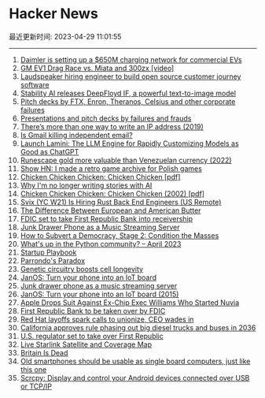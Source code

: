 # Hacker News

最近更新时间: 2023-04-29 11:01:55

--- 
1. [Daimler is setting up a $650M charging network for commercial EVs](https://arstechnica.com/cars/2023/04/daimler-is-setting-up-a-650-million-charging-network-for-commercial-evs/) 
2. [GM EV1 Drag Race vs. Miata and 300zx [video]](https://www.youtube.com/watch?v=UaL2tYC0Zuw) 
3. [Laudspeaker hiring engineer to build open source customer journey software](https://github.com/laudspeaker/laudspeaker/tree/Hiring) 
4. [Stability AI releases DeepFloyd IF, a powerful text-to-image model](https://stability.ai/blog/deepfloyd-if-text-to-image-model) 
5. [Pitch decks by FTX, Enron, Theranos, Celsius and other corporate failures](https://www.slidebook.io/blog/article/on-the-road-to-failure/) 
6. [Presentations and pitch decks by failures and frauds](https://www.slidebook.io/blog/article/on-the-road-to-failure/) 
7. [There’s more than one way to write an IP address (2019)](https://ma.ttias.be/theres-more-than-one-way-to-write-an-ip-address/) 
8. [Is Gmail killing independent email?](https://tutanota.com/blog/posts/gmail-independent-email) 
9. [Launch Lamini: The LLM Engine for Rapidly Customizing Models as Good as ChatGPT](https://lamini.ai/blog/introducing-lamini) 
10. [Runescape gold more valuable than Venezuelan currency (2022)](https://sites.psu.edu/ist110pursel/2022/09/04/15154/) 
11. [Show HN: I made a retro game archive for Polish games](https://polishpixels.com) 
12. [Chicken Chicken Chicken: Chicken Chicken [pdf]](https://isotropic.org/papers/chicken.pdf) 
13. [Why I&#x27;m no longer writing stories with AI](https://storiesby.ai/p/why-im-no-longer-writing-stories) 
14. [Chicken Chicken Chicken: Chicken Chicken (2002) [pdf]](https://isotropic.org/papers/chicken.pdf) 
15. [Svix (YC W21) Is Hiring Rust Back End Engineers (US Remote)](https://www.svix.com/careers/) 
16. [The Difference Between European and American Butter](https://www.epicurious.com/ingredients/difference-between-european-and-american-butter) 
17. [FDIC set to take First Republic Bank into receivership](https://www.reuters.com/business/finance/us-regulator-set-take-over-first-republic-source-2023-04-28/) 
18. [Junk Drawer Phone as a Music Streaming Server](https://davidhampgonsalves.com/junk-drawer-phone-as-a-music-streaming-server/) 
19. [How to Subvert a Democracy, Stage 2: Condition the Masses](https://narratively.com/how-to-subvert-a-democracy-stage-2-condition-the-masses/) 
20. [What&#x27;s up in the Python community? – April 2023](https://bitecode.substack.com/p/whats-up-in-the-python-community) 
21. [Startup Playbook](https://playbook.samaltman.com/) 
22. [Parrondo&#x27;s Paradox](https://en.wikipedia.org/wiki/Parrondo%27s_paradox) 
23. [Genetic circuitry boosts cell longevity](https://www.science.org/doi/10.1126/science.adh4872) 
24. [JanOS: Turn your phone into an IoT board](http://janos.io/) 
25. [Junk drawer phone as a music streaming server](https://davidhampgonsalves.com/junk-drawer-phone-as-a-music-streaming-server/) 
26. [JanOS: Turn your phone into an IoT board (2015)](http://janos.io/) 
27. [Apple Drops Suit Against Ex-Chip Exec Williams Who Started Nuvia](https://www.bloomberg.com/news/articles/2023-04-29/apple-drops-suit-against-ex-chip-exec-williams-who-started-nuvia) 
28. [First Republic Bank to be taken over by FDIC](https://www.foxbusiness.com/financials/first-republic-bank-taken-over-fdic-report) 
29. [Red Hat layoffs spark calls to unionize, CEO wades in](https://www.theregister.com/2023/04/28/red_hat_layoffs_union/) 
30. [California approves rule phasing out big diesel trucks and buses in 2036](https://abcnews.go.com/US/wireStory/california-approves-rule-phasing-big-diesel-trucks-98949919) 
31. [U.S. regulator set to take over First Republic](https://www.reuters.com/business/finance/us-regulator-set-take-over-first-republic-source-2023-04-28/) 
32. [Live Starlink Satellite and Coverage Map](https://satellitemap.space/) 
33. [Britain Is Dead](https://www.palladiummag.com/2023/04/27/britain-is-dead/) 
34. [Old smartphones should be usable as single board computers, just like this one](https://arstechnica.com/gadgets/2023/04/old-phones-can-be-single-board-computers-as-this-mini-music-server-proves/) 
35. [Scrcpy: Display and control your Android devices connected over USB or TCP&#x2f;IP](https://github.com/Genymobile/scrcpy) 
